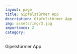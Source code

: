 ```yaml
---
layout: page
title: Gipfelstürmer App
description: Gipfelstürmer App
img: assets/img/3.jpg
importance: 2
category:
---
```


Gipelstürmer App